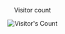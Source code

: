 <div align="center"> 
  <p>Visitor count</p>
  <img src="https://profile-counter.glitch.me/{stroudd,}/count.svg" alt="Visitor's Count" />
</div>
